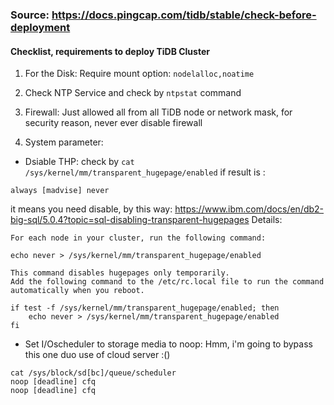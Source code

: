 ### Source: https://docs.pingcap.com/tidb/stable/check-before-deployment

#### Checklist, requirements to deploy TiDB Cluster

1. For the Disk:
Require mount option: `nodelalloc,noatime`

2. Check NTP Service and check by `ntpstat` command

3. Firewall: Just allowed all from all TiDB node or network mask, for security reason, never ever disable firewall

4. System parameter:
- Dsiable THP:
check by `cat /sys/kernel/mm/transparent_hugepage/enabled`
if result is :
```
always [madvise] never
```
it means you need disable, by this way:  https://www.ibm.com/docs/en/db2-big-sql/5.0.4?topic=sql-disabling-transparent-hugepages
Details:
```
For each node in your cluster, run the following command:

echo never > /sys/kernel/mm/transparent_hugepage/enabled

This command disables hugepages only temporarily.
Add the following command to the /etc/rc.local file to run the command automatically when you reboot.

if test -f /sys/kernel/mm/transparent_hugepage/enabled; then
    echo never > /sys/kernel/mm/transparent_hugepage/enabled
fi
```

- Set I/Oscheduler to storage media to noop: Hmm, i'm going to bypass this one duo use of cloud server :()

```
cat /sys/block/sd[bc]/queue/scheduler
noop [deadline] cfq
noop [deadline] cfq
```

